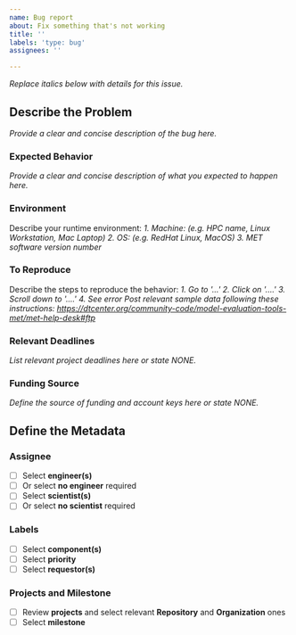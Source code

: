 ```yaml
---
name: Bug report
about: Fix something that's not working
title: ''
labels: 'type: bug'
assignees: ''

---
```


*Replace italics below with details for this issue.*

## Describe the Problem ##
*Provide a clear and concise description of the bug here.*

### Expected Behavior ###
*Provide a clear and concise description of what you expected to happen here.*

### Environment ###
Describe your runtime environment:
*1. Machine: (e.g. HPC name, Linux Workstation, Mac Laptop)*
*2. OS: (e.g. RedHat Linux, MacOS)*
*3. MET software version number*

### To Reproduce ###
Describe the steps to reproduce the behavior:
*1. Go to '...'*
*2. Click on '....'*
*3. Scroll down to '....'*
*4. See error*
*Post relevant sample data following these instructions:*
*https://dtcenter.org/community-code/model-evaluation-tools-met/met-help-desk#ftp*

### Relevant Deadlines ###
*List relevant project deadlines here or state NONE.*

### Funding Source ###
*Define the source of funding and account keys here or state NONE.*

## Define the Metadata ##

### Assignee ###
- [ ] Select **engineer(s)**
- [ ] Or select **no engineer** required
- [ ] Select **scientist(s)**
- [ ] Or select **no scientist** required

### Labels ###
- [ ] Select **component(s)**
- [ ] Select **priority**
- [ ] Select **requestor(s)**

### Projects and Milestone ###
- [ ] Review **projects** and select relevant **Repository** and **Organization** ones
- [ ] Select **milestone**
